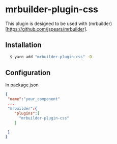 mrbuilder-plugin-css
===
This plugin is designed to be used with (mrbuilder)[https://github.com/jspears/mrbuilder].

## Installation
```sh
  $ yarn add "mrbuilder-plugin-css" -D
```
## Configuration
In package.json
```json
{
 "name":"your_component"
 ...
 "mrbuilder":{
    "plugins":[
      "mrbuilder-plugin-css"
    ]

 }
}
```
